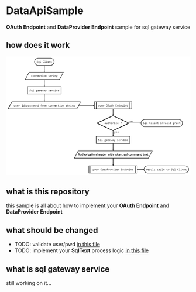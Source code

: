 # DataApiSample
**OAuth Endpoint** and **DataProvider Endpoint** sample for sql gateway service

## how does it work
![markdown](https://raw.githubusercontent.com/whSwitching/DataApiSample/main/images/flow.png)

## what is this repository
this sample is all about how to implement your **OAuth Endpoint** and **DataProvider Endpoint**

## what should be changed
* TODO: validate user/pwd [in this file](https://github.com/whSwitching/DataApiSample/blob/main/src/DataAPI/Providers/SimpleAuthProvider.cs)
* TODO: implement your **SqlText** process logic [in this file](https://github.com/whSwitching/DataApiSample/blob/main/src/DataAPI/Controllers/QueryController.cs)

## what is sql gateway service
still working on it...
